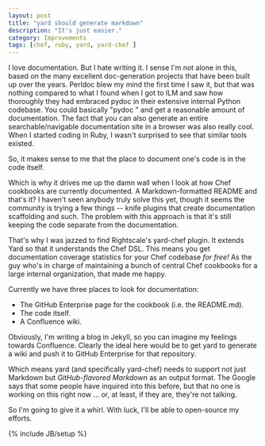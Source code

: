 ```yaml
---
layout: post
title: "yard should generate markdown"
description: "It's just easier."
category: Improvements
tags: [chef, ruby, yard, yard-chef ]
---
```


I love documentation.  But I hate writing it.  I sense I'm not alone in this, based on the many excellent doc-generation projects
that have been built up over the years.  Perldoc blew my mind the first time I saw it, but that was nothing compared to what I
found when I got to ILM and saw how thoroughly they had embraced pydoc in their extensive internal Python codebase.  You could
basically "pydoc <any script or module>" and get a reasonable amount of documentation.  The fact that you can also generate an
entire searchable/navigable documentation site in a browser was also really cool.  When I started coding in Ruby, I wasn't
surprised to see that similar tools existed.

So, it makes sense to me that the place to document one's code is in the code itself.

Which is why it drives me up the damn wall when I look at how Chef cookbooks are currently documented.  A Markdown-formatted
README and that's it?  I haven't seen anybody truly solve this yet, though it seems the community is trying a few things --
knife plugins that create documentation scaffolding and such.  The problem with this approach is that it's still keeping the
code separate from the documentation.

That's why I was jazzed to find Rightscale's yard-chef plugin.  It extends Yard so that it understands the Chef DSL.  This
means you get documentation coverage statistics for your Chef codebase _for free!_  As the guy who's in charge of maintaining
a bunch of central Chef cookbooks for a large internal organization, that made me happy.

Currently we have three places to look for documentation:
 * The GitHub Enterprise page for the cookbook (i.e. the README.md).
 * The code itself.
 * A Confluence wiki.

Obviously, I'm writing a blog in Jekyll, so you can imagine my feelings towards Confluence.  Clearly the ideal here would be
to get yard to generate a wiki and push it to GitHub Enterprise for that repository.

Which means yard (and specifically yard-chef) needs to support not just Markdown but _GitHub-flavored Markdown_ as an output
format.  The Google says that some people have inquired into this before, but that no one is working on this right now ... 
or, at least, if they are, they're not talking.

So I'm going to give it a whirl.  With luck, I'll be able to open-source my efforts.

{% include JB/setup %}

